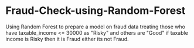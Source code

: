 # Fraud-Check-using-Random-Forest
Using Random Forest to prepare a model on fraud data  treating those who have taxable_income &lt;= 30000 as "Risky" and others are "Good" if taxable income is Risky then it is Fraud either its not Fraud.
